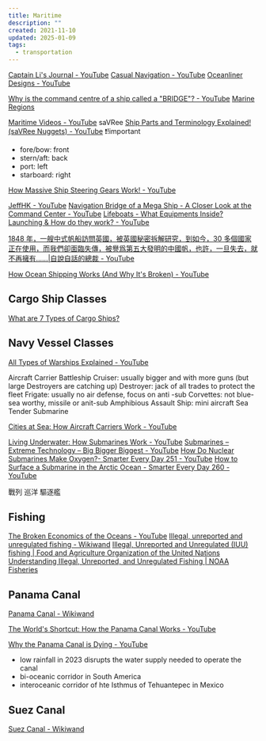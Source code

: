 ```yaml
---
title: Maritime
description: ""
created: 2021-11-10
updated: 2025-01-09
tags:
  - transportation
---
```


[Captain Li's Journal - YouTube](https://www.youtube.com/@Captain_Li)
[Casual Navigation - YouTube](https://www.youtube.com/@CasualNavigation)
[Oceanliner Designs - YouTube](https://www.youtube.com/@OceanlinerDesigns)

[Why is the command centre of a ship called a "BRIDGE"? - YouTube](https://www.youtube.com/watch?v=RDKRF7utpTw)
[Marine Regions](https://www.marineregions.org/eezmapper.php)

[Maritime Videos - YouTube](https://www.youtube.com/playlist?list=PLjoH8XiKuSWkRcjHgH9XkspX2b0EdXVeX) saVRee
[Ship Parts and Terminology Explained! (saVRee Nuggets) - YouTube](https://www.youtube.com/watch?v=Xm-F2rPU_NU) ❗!important

- fore/bow: front
- stern/aft: back
- port: left
- starboard: right

[How Massive Ship Steering Gears Work! - YouTube](https://www.youtube.com/watch?v=99PkWjURKTY)

[JeffHK - YouTube](https://www.youtube.com/channel/UCGpdSarF_FdCygiA1tOl6Cg)
[Navigation Bridge of a Mega Ship - A Closer Look at the Command Center - YouTube](https://www.youtube.com/watch?v=Bj3_peT4u9M)
[Lifeboats - What Equipments Inside? Launching & How do they work? - YouTube](https://www.youtube.com/watch?v=MZLkiTwh10M)

[1848 年，一艘中式帆船訪問英國，被英國秘密拆解研究，到如今，30 多個國家正在使用，而我們卻面臨失傳，被譽爲第五大發明的中國帆，也許，一旦失去，就不再擁有……|自說自話的總裁 - YouTube](https://www.youtube.com/watch?v=fDi-syrnibU)

[How Ocean Shipping Works (And Why It's Broken) - YouTube](https://www.youtube.com/watch?v=8d5d_HXGeMA)

## Cargo Ship Classes

[What are 7 Types of Cargo Ships?](https://sinay.ai/en/what-are-7-types-of-cargo-ships/)

## Navy Vessel Classes

[All Types of Warships Explained - YouTube](https://www.youtube.com/watch?v=303_Xj8FKJU)

Aircraft Carrier
Battleship
Cruiser: usually bigger and with more guns (but large Destroyers are catching up)
Destroyer: jack of all trades to protect the fleet
Frigate: usually no air defense, focus on anti -sub
Corvettes: not blue-sea worthy, missile or anit-sub
Amphibious Assault Ship: mini aircraft
Sea Tender
Submarine

[Cities at Sea: How Aircraft Carriers Work - YouTube](https://www.youtube.com/watch?v=c0pS3Zx7Fc8)

[Living Underwater: How Submarines Work - YouTube](https://www.youtube.com/watch?v=gdy0gBVWAzE)
[Submarines – Extreme Technology – Big Bigger Biggest - YouTube](https://www.youtube.com/watch?v=1Esapb0gT3w)
[How Do Nuclear Submarines Make Oxygen?- Smarter Every Day 251 - YouTube](https://www.youtube.com/watch?v=g3Ud6mHdhlQ)
[How to Surface a Submarine in the Arctic Ocean - Smarter Every Day 260 - YouTube](https://www.youtube.com/watch?v=XFJnWp1tAdU)

戰列
巡洋
驅逐艦

## Fishing

[The Broken Economics of the Oceans - YouTube](https://www.youtube.com/watch?v=73ygHs4Kwcs)
[Illegal, unreported and unregulated fishing - Wikiwand](https://www.wikiwand.com/en/Illegal,_unreported_and_unregulated_fishing)
[Illegal, Unreported and Unregulated (IUU) fishing | Food and Agriculture Organization of the United Nations](https://www.fao.org/iuu-fishing/en/)
[Understanding Illegal, Unreported, and Unregulated Fishing | NOAA Fisheries](https://www.fisheries.noaa.gov/insight/understanding-illegal-unreported-and-unregulated-fishing)

## Panama Canal

[Panama Canal - Wikiwand](https://www.wikiwand.com/en/Panama_Canal)

[The World's Shortcut: How the Panama Canal Works - YouTube](https://www.youtube.com/watch?v=KgsxapE27NU)

[Why the Panama Canal is Dying - YouTube](https://www.youtube.com/watch?v=glR7lvtrGRI)

- low rainfall in 2023 disrupts the water supply needed to operate the canal
- bi-oceanic corridor in South America
- interoceanic corridor of hte Isthmus of Tehuantepec in Mexico

## Suez Canal

[Suez Canal - Wikiwand](https://www.wikiwand.com/en/Suez_Canal)
